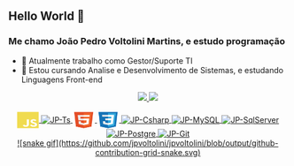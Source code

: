 ##          Hello World 👋
### Me chamo João Pedro Voltolini Martins, e estudo programação

- 🔭 Atualmente trabalho como Gestor/Suporte TI
- 🌱 Estou cursando Analise e Desenvolvimento de Sistemas, e estudando Linguagens Front-end

<div align="center">
  <a href="https://github.com/jpvoltolini/">
  <img height="180em" src="https://github-readme-stats.vercel.app/api?username=jpvoltolini&show_icons=true&theme=merko"/>
  <img height="180em" src="https://github-readme-stats.vercel.app/api/top-langs/?username=jpvoltolini&layout=compact&langs_count=7&theme=merko"/>

  <div style="display: inline_block" ><br>
  <img align="center" alt="JP-Js" height="30" width="40" src="https://raw.githubusercontent.com/devicons/devicon/master/icons/javascript/javascript-plain.svg">
  <img align="center" alt="JP-Ts" height="30" width="40" src="https://cdn.jsdelivr.net/gh/devicons/devicon/icons/typescript/typescript-original.svg">
  <img align="center" alt="JP-HTML" height="30" width="40" src="https://raw.githubusercontent.com/devicons/devicon/master/icons/html5/html5-original.svg">
  <img align="center" alt="JP-CSS" height="30" width="40" src="https://raw.githubusercontent.com/devicons/devicon/master/icons/css3/css3-original.svg">
  <img align="center" alt="JP-Csharp" height="30" width="40" src="https://raw.githubusercontent.com/jmnote/z-icons/master/svg/csharp.svg">
  <img align="center" alt="JP-MySQL" height="30" width="40" src="https://cdn.jsdelivr.net/gh/devicons/devicon/icons/mysql/mysql-original.svg">
  <img align="center" alt="JP-SqlServer" height="30" width="40" src="https://upload.wikimedia.org/wikipedia/de/8/8c/Microsoft_SQL_Server_Logo.svg">
  <img align="center" alt="JP-Postgre" height="30" width="40" src="https://cdn.jsdelivr.net/gh/devicons/devicon/icons/postgresql/postgresql-original.svg">
  <img align="center" alt="JP-Git" height="30" width="40" src="https://cdn.jsdelivr.net/gh/devicons/devicon/icons/git/git-original.svg">
  </div>
    ![snake gif](https://github.com/jpvoltolini/jpvoltolini/blob/output/github-contribution-grid-snake.svg)
</div>
